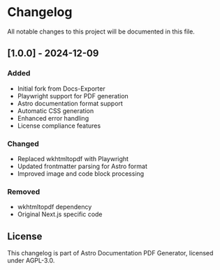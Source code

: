 # Changelog

All notable changes to this project will be documented in this file.

## [1.0.0] - 2024-12-09
### Added
- Initial fork from Docs-Exporter
- Playwright support for PDF generation
- Astro documentation format support
- Automatic CSS generation
- Enhanced error handling
- License compliance features

### Changed
- Replaced wkhtmltopdf with Playwright
- Updated frontmatter parsing for Astro format
- Improved image and code block processing

### Removed
- wkhtmltopdf dependency
- Original Next.js specific code

## License
This changelog is part of Astro Documentation PDF Generator, licensed under AGPL-3.0.
